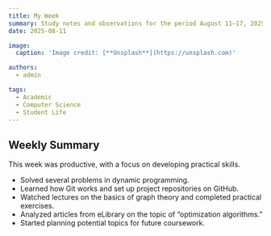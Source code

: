 ```yaml
---
title: My Week
summary: Study notes and observations for the period August 11–17, 2025
date: 2025-08-11

image:
  caption: 'Image credit: [**Unsplash**](https://unsplash.com)'

authors:
  - admin

tags:
  - Academic
  - Computer Science
  - Student Life
---
```


## Weekly Summary  

This week was productive, with a focus on developing practical skills.  

- Solved several problems in dynamic programming.  
- Learned how Git works and set up project repositories on GitHub.  
- Watched lectures on the basics of graph theory and completed practical exercises.  
- Analyzed articles from eLibrary on the topic of “optimization algorithms.”  
- Started planning potential topics for future coursework.  

